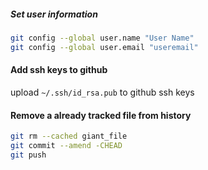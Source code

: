 
##### Set user information
```bash
git config --global user.name "User Name"
git config --global user.email "useremail"
```
#### Add ssh keys to github
upload `~/.ssh/id_rsa.pub` to github ssh keys


#### Remove a already tracked file from history
```bash
git rm --cached giant_file
git commit --amend -CHEAD
git push
```







